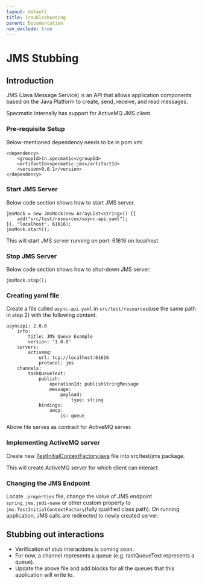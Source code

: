 ```yaml
---
layout: default
title: Troubleshooting
parent: Documentation
nav_exclude: true
---
```


# JMS Stubbing

## Introduction

JMS (Java Message Service) is an API that allows application components based on the Java Platform to create, send,
receive, and read messages.

Specmatic internally has support for ActiveMQ JMS client.

### Pre-requisite Setup

Below-mentioned dependency needs to be in pom.xml

```
<dependency>
    <groupId>in.specmatic</groupId>
    <artifactId>specmatic-jms</artifactId>
    <version>0.0.1</version>
</dependency>
```    

### Start JMS Server

Below code section shows how to start JMS server.

```
jmsMock = new JmsMock(new ArrayList<String>() {{
    add("src/test/resources/async-api.yaml");
}}, "localhost", 61616);
jmsMock.start();
```

This will start JMS server running on port: 61616 on localhost.

### Stop JMS Server

Below code section shows how to shut-down JMS server.

```
jmsMock.stop();
```

### Creating yaml file

Create a file called `async-api.yaml` in `src/test/resources`(use the same path in step 2) with
the following content.

```
asyncapi: 2.0.0
    info:
        title: JMS Queue Example
        version: '1.0.0'
    servers:
        activemq:
            url: tcp://localhost:61616
            protocol: jms
    channels:
        taskQueueText:
            publish:
                operationId: publishStringMessage
                message:
                    payload:
                        type: string
            bindings:
                amqp:
                    is: queue
```

Above file serves as contract for ActiveMQ server.

### Implementing ActiveMQ server

Create new [TestInitialContextFactory.java](jms-stub-code/TestInitialContextFactory.java) file into src/test/jms package.

This will create ActiveMQ server for which client can interact.

### Changing the JMS Endpoint

Locate `.properties` file, change the value of JMS endpoint `spring.jms.jndi-name` or other custom property
to `jms.TestInitialContextFactory`(fully qualified class path).
On running application, JMS calls are redirected to newly created server.

## Stubbing out interactions

* Verification of stub interactions is coming soon.
* For now, a channel represents a queue (e.g. tastQueueText represents a queue).
* Update the above file and add blocks for all the queues that this application will write to.
